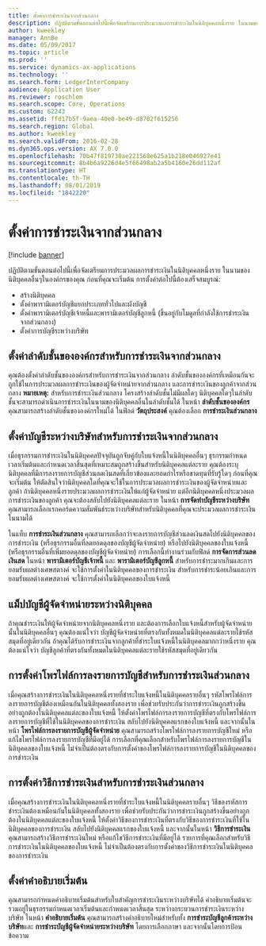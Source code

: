 ```yaml
---
title: ตั้งค่าการชำระเงินจากส่วนกลาง
description: ปฏิบัติตามขั้นตอนต่อไปนี้เพื่อจัดเตรียมการประมวลผลการชำระเงินในนิติบุคคลหนึ่งราย ในนามของนิติบุคคลอื่นๆในองค์กรของคุณ
author: kweekley
manager: AnnBe
ms.date: 05/09/2017
ms.topic: article
ms.prod: ''
ms.service: dynamics-ax-applications
ms.technology: ''
ms.search.form: LedgerInterCompany
audience: Application User
ms.reviewer: roschlom
ms.search.scope: Core, Operations
ms.custom: 62243
ms.assetid: ffd17b5f-9aea-40e0-be49-d8702f615256
ms.search.region: Global
ms.author: kweekley
ms.search.validFrom: 2016-02-28
ms.dyn365.ops.version: AX 7.0.0
ms.openlocfilehash: 70b47f819730ae221568e625a1b218e046927e41
ms.sourcegitcommit: 8b4b6a9226d4e5f66498ab2a5b4160e26dd112af
ms.translationtype: HT
ms.contentlocale: th-TH
ms.lasthandoff: 08/01/2019
ms.locfileid: "1842220"
---
```

# <a name="set-up-centralized-payments"></a>ตั้งค่าการชำระเงินจากส่วนกลาง

[!include [banner](../includes/banner.md)]

ปฏิบัติตามขั้นตอนต่อไปนี้เพื่อจัดเตรียมการประมวลผลการชำระเงินในนิติบุคคลหนึ่งราย ในนามของนิติบุคคลอื่นๆในองค์กรของคุณ ก่อนที่คุณจะเริ่มต้น การตั้งค่าต่อไปนี้ต้องเสร็จสมบูรณ์:

-   สร้างนิติบุคคล
-   ตั้งค่าพารามิเตอร์บัญชีแยกประเภททั่วไปและผังบัญชี
-   ตั้งค่าพารามิเตอร์บัญชีเจ้าหนี้และพารามิเตอร์บัญชีลูกหนี้ (ขึ้นอยู่กับโมดูลที่กำลังใช้การชำระเงินจากส่วนกลาง)
-   ตั้งค่าการบัญชีระหว่างบริษัท

## <a name="set-up-an-organizational-hierarchy-for-centralized-payments"></a>ตั้งค่าลำดับชั้นขององค์กรสำหรับการชำระเงินจากส่วนกลาง
คุณต้องตั้งค่าลำดับชั้นขององค์กรสำหรับการชำระเงินจากส่วนกลาง ลำดับชั้นขององค์กรที่เหมือนกันจะถูกใช้ในการประมวลผลการชำระเงินของผู้จัดจำหน่ายจากส่วนกลาง และการชำระเงินของลูกค้าจากส่วนกลาง **หมายเหตุ:** สำหรับการชำระเงินส่วนกลาง โครงสร้างลำดับชั้นไม่มีผลใดๆ นิติบุคคลใดๆในลำดับชั้นจะสามารถดำเนินการชำระเงินในนามของนิติบุคคลอื่นในลำดับชั้นได้ ในหน้า **ลำดับชั้นขององค์กร** คุณสามารถสร้างลำดับชั้นขององค์กรใหม่ได้ ในฟิลด์ **วัตถุประสงค์** คุณต้องเลือก **การชำระเงินส่วนกลาง** 

## <a name="set-up-an-intercompany-account-for-centralized-payments"></a>ตั้งค่าบัญชีระหว่างบริษัทสำหรับการชำระเงินจากส่วนกลาง
เมื่อธุรกรรมการชำระเงินในนิติบุคคลปัจจุบันถูกจับคู่กับใบแจ้งหนี้ในนิติบุคคลอื่นๆ ธุรกรรมกำหนดเวลาเริ่มต้นและกำหนดเวลาสิ้นสุดที่เหมาะสมถูกสร้างขึ้นสำหรับนิติบุคคลแต่ละราย คุณต้องระบุนิติบุคคลที่มีการลงรายการบัญชีส่วนลดเงินสดที่เกี่ยวข้องและยอดกำไรหรือขาดทุนที่รับรู้ใดๆ ก่อนที่คุณจะเริ่มต้น ให้ตัดสินใจว่านิติบุคคลใดที่คุณจะใช้ในการประมวลผลการชำระเงินของผู้จัดจำหน่ายและลูกค้า ถ้านิติบุคคลหนึ่งรายประมวลผลการชำระเงินให้แก่ผู้จัดจำหน่าย แต่อีกนิติบุคคลหนึ่งประมวลผลการชำระเงินของลูกค้า คุณจะต้องสลับไปยังนิติบุคคลแต่ละราย ในหน้า **การจัดทำบัญชีระหว่างบริษัท** คุณสามารถเลือกเรกคอร์ดความสัมพันธ์ระหว่างบริษัทสำหรับนิติบุคคลที่คุณจะประมวลผลการชำระเงินในนามได้ 

ในแท็บ **การชำระเงินส่วนกลาง** คุณสามารถเลือกว่าจะลงรายการบัญชีส่วนลดเงินสดไปยังนิติบุคคลของการชำระเงิน (หรือธุรกรรมอื่นที่ลดยอดดุลของบัญชีผู้จัดจำหน่าย) หรือไปยังนิติบุคคลของใบแจ้งหนี้ (หรือธุรกรรมอื่นที่เพิ่มยอดดุลของบัญชีผู้จัดจำหน่าย) การเลือกนี้ทำงานร่วมกับฟิลด์ **การจัดการส่วนลดเงินสด** ในหน้า **พารามิเตอร์บัญชีเจ้าหนี้** และ **พารามิเตอร์บัญชีลูกหนี้** สำหรับการชำระมากเกินและการยอมรับผลต่างเศษสตางค์ จะใช้การตั้งค่าในนิติบุคคลของการชำระเงิน สำหรับการชำระน้อยเกินและการยอมรับผลต่างเศษสตางค์ จะใช้การตั้งค่าในนิติบุคคลของใบแจ้งหนี้

## <a name="map-vendor-accounts-across-legal-entities"></a>แม็ปบัญชีผู้จัดจำหน่ายระหว่างนิติบุคคล
ถ้าคุณชำระเงินให้ผู้จัดจำหน่ายจากนิติบุคคลหนึ่งราย และต้องการเลือกใบแจ้งหนี้สำหรับผู้จัดจำหน่ายนั้นในนิติบุคคลอื่นๆ คุณต้องแน่ใจว่า บัญชีผู้จัดจำหน่ายที่ตรงกันทั้งหมดในนิติบุคคลแต่ละรายใช้รหัสสมุดที่อยู่เดียวกัน ถ้าคุณได้รับการชำระเงินจากลูกค้าที่ชำระใบแจ้งหนี้ในนิติบุคคลมากกว่าหนึ่งราย คุณต้องแน่ใจว่า บัญชีลูกค้าที่ตรงกันทั้งหมดในนิติบุคคลแต่ละรายใช้รหัสสมุดที่อยู่เดียวกัน

## <a name="set-up-posting-profiles-for-centralized-payments"></a>การตั้งค่าโพรไฟล์การลงรายการบัญชีสำหรับการชำระเงินส่วนกลาง
เมื่อคุณสร้างการชำระเงินในนิติบุคคลหนึ่งรายที่ชำระใบแจ้งหนี้ในนิติบุคคลรายอื่นๆ รหัสโพรไฟล์การลงรายการบัญชีต้องเหมือนกันในนิติบุคคลทั้งสองราย เพื่อช่วยรับประกันว่าการชำระเงินถูกสร้างขึ้นอย่างถูกต้องในนิติบุคคลแต่ละของใบแจ้งหนี้ ให้ตั้งค่าโพรไฟล์การลงรายการบัญชีที่ตรงกับโพรไฟล์การลงรายการบัญชีที่ใช้ในนิติบุคคลของการชำระเงิน สลับไปยังนิติบุคคลแรกของใบแจ้งหนี้ และจากนั้นในหน้า **โพรไฟล์การลงรายการบัญชีผู้จัดจำหน่าย** คุณสามารถสร้างโพรไฟล์การลงรายการบัญชีใหม่ หรือแก้ไขโพรไฟล์การลงรายการบัญชีที่มีอยู่ได้ การเลือกที่คุณเลือกสำหรับโพรไฟล์การลงรายการบัญชีในนิติบุคคลของใบแจ้งหนี้ ไม่จำเป็นต้องตรงกับการตั้งค่าของโพรไฟล์การลงรายการบัญชีในนิติบุคคลของการชำระเงิน

## <a name="set-up-methods-of-payment-for-centralized-payments"></a>การตั้งค่าวิธีการชำระเงินสำหรับการชำระเงินส่วนกลาง
เมื่อคุณสร้างการชำระเงินในนิติบุคคลหนึ่งรายที่ชำระใบแจ้งหนี้ในนิติบุคคลรายอื่นๆ วิธีของรหัสการชำระเงินต้องเหมือนกันในนิติบุคคลทั้งสองราย เพื่อช่วยรับประกันว่าการชำระเงินถูกสร้างขึ้นอย่างถูกต้องในนิติบุคคลแต่ละของใบแจ้งหนี้ ให้ตั้งค่าวิธีของการชำระเงินที่ตรงกับวิธีของการชำระเงินที่ใช้ในนิติบุคคลของการชำระเงิน สลับไปยังนิติบุคคลแรกของใบแจ้งหนี้ และจากนั้นในหน้า **วิธีการชำระเงิน**คุณสามารถสร้างวิธีการชำระเงินใหม่ หรือแก้ไขวิธีการชำระเงินที่มีอยู่ได้ รายการที่คุณเลือกสำหรับวิธีการชำระเงินในนิติบุคคลของใบแจ้งหนี้ ไม่จำเป็นต้องตรงกับการตั้งค่าของวิธีการชำระเงินในนิติบุคคลของการชำระเงิน

## <a name="set-up-default-descriptions"></a>ตั้งค่าคำอธิบายเริ่มต้น
คุณสามารถกำหนดคำอธิบายเริ่มต้นสำหรับใบสำคัญการชำระเงินระหว่างบริษัทได้ คำอธิบายเริ่มต้นจะรวมอยู่ในธุรกรรมกำหนดเวลาเริ่มต้นและกำหนดเวลาสิ้นสุด ระหว่างกระบวนการชำระเงินระหว่างบริษัท ในหน้า **คำอธิบายเริ่มต้น** คุณสามารถสร้างคำอธิบายใหม่สำหรับทั้ง **การชำระบัญชีลูกค้าระหว่างบริษัท**และ **การชำระบัญชีผู้จัดจำหน่ายระหว่างบริษัท** โดยการเลือกภาษา และจากนั้นโดยการป้อนข้อความ




